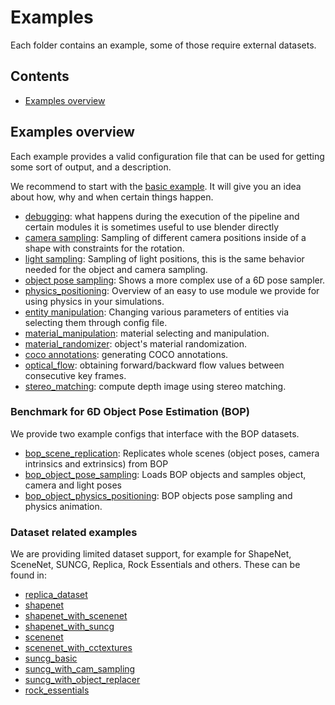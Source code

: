 # Examples

Each folder contains an example, some of those require external datasets.

## Contents

* [Examples overview](#examples-overview)

## Examples overview

Each example provides a valid configuration file that can be used for getting some sort of output, and a description.

We recommend to start with the [basic example](basic).
It will give you an idea about how, why and when certain things happen.

* [debugging](debugging): what happens during the execution of the pipeline and certain modules it is sometimes useful to use blender directly
* [camera sampling](camera_sampling): Sampling of different camera positions inside of a shape with constraints for the rotation.
* [light sampling](light_sampling): Sampling of light positions, this is the same behavior needed for the object and camera sampling.
* [object pose sampling](object_pose_sampling): Shows a more complex use of a 6D pose sampler.
* [physics_positioning](physics_positioning): Overview of an easy to use module we provide for using physics in your simulations.
* [entity manipulation](entity_manipulation): Changing various parameters of entities via selecting them through config file.
* [material_manipulation](material_manipulation): material selecting and manipulation.
* [material_randomizer](): object's material randomization.
* [coco annotations](coco_annotations): generating COCO annotations.
* [optical_flow](optical_flow): obtaining forward/backward flow values between consecutive key frames.
* [stereo_matching](stereo_matching): compute depth image using stereo matching.

### Benchmark for 6D Object Pose Estimation (BOP)
We provide two example configs that interface with the BOP datasets.

* [bop_scene_replication](bop_scene_replication): Replicates whole scenes (object poses, camera intrinsics and extrinsics) from BOP
* [bop_object_pose_sampling](bop_object_pose_sampling): Loads BOP objects and samples object, camera and light poses
* [bop_object_physics_positioning](bop_object_physics_positioning): BOP objects pose sampling and physics animation.

### Dataset related examples

We are providing limited dataset support, for example for ShapeNet, SceneNet, SUNCG, Replica, Rock Essentials and others.
These can be found in:
* [replica_dataset](replica_dataset)
* [shapenet](shapenet)
* [shapenet_with_scenenet](shapenet_with_scenenet)
* [shapenet_with_suncg](shapenet_with_suncg)
* [scenenet](scenenet)
* [scenenet_with_cctextures](scenenet_with_cctextures)
* [suncg_basic](suncg_basic)
* [suncg_with_cam_sampling](suncg_with_cam_sampling)
* [suncg_with_object_replacer](suncg_with_object_replacer)
* [rock_essentials](rock_essentials)
